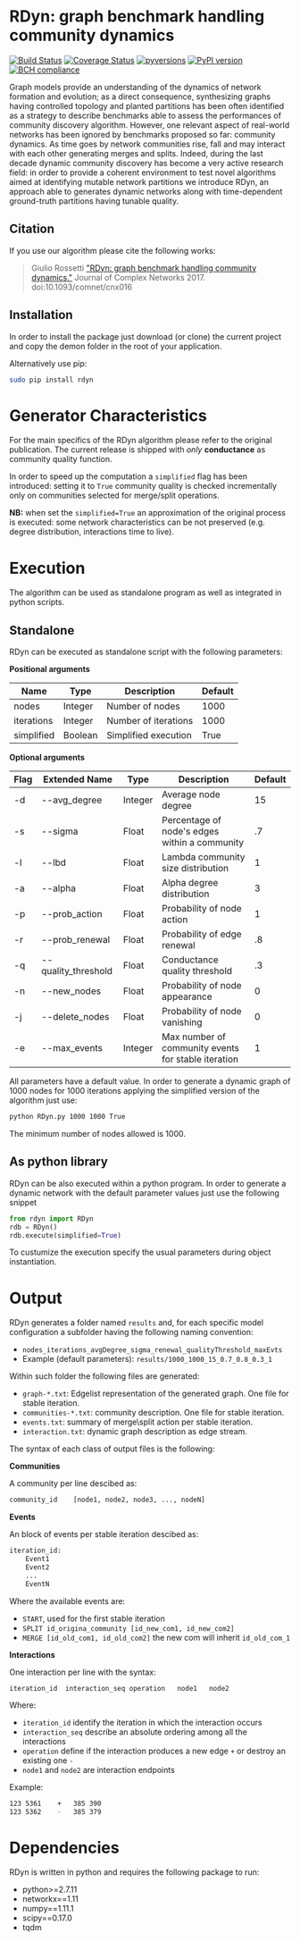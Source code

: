 # RDyn: graph benchmark handling community dynamics

[![Build Status](https://travis-ci.org/GiulioRossetti/RDyn.svg?branch=master)](https://travis-ci.org/GiulioRossetti/RDyn)
[![Coverage Status](https://coveralls.io/repos/github/GiulioRossetti/RDyn/badge.svg?branch=master)](https://coveralls.io/github/GiulioRossetti/RDyn?branch=master)
[![pyversions](https://img.shields.io/pypi/pyversions/rdyn.svg)](https://badge.fury.io/py/RDyn)
[![PyPI version](https://badge.fury.io/py/rdyn.svg)](https://badge.fury.io/py/RDyn)
[![BCH compliance](https://bettercodehub.com/edge/badge/GiulioRossetti/RDyn?branch=master)](https://bettercodehub.com/)


Graph models provide an understanding of the dynamics of network formation and evolution; as a direct consequence, synthesizing graphs having controlled topology and planted partitions has been often identified as a strategy to describe benchmarks able to assess the performances of community discovery algorithm. However, one relevant aspect of real-world networks has been ignored by benchmarks proposed so far: community dynamics. As time goes by network communities rise, fall and may interact with each other generating merges and splits. Indeed, during the last decade dynamic community discovery has become a very active research field: in order to provide a coherent environment to test novel algorithms aimed at identifying mutable network partitions we introduce 
RDyn, an approach able to generates dynamic networks along with time-dependent ground-truth partitions having tunable quality.

## Citation
If you use our algorithm please cite the following works:

> Giulio Rossetti
> ["RDyn: graph benchmark handling community dynamics."](https://academic.oup.com/comnet/article-abstract/doi/10.1093/comnet/cnx016/3925036/text-RD-small-text-YN-graph-benchmark-handling) 
> Journal of Complex Networks 2017. 
> doi:10.1093/comnet/cnx016

## Installation

In order to install the package just download (or clone) the current project and copy the demon folder in the root of your application.

Alternatively use pip:
```bash
sudo pip install rdyn
```

# Generator Characteristics
For the main specifics of the RDyn algorithm please refer to the original publication.
The current release is shipped with *only* **conductance** as community quality function.

In order to speed up the computation a ``simplified`` flag has been introduced: setting it to ``True`` community quality is checked incrementally only on communities selected for merge/split operations.

**NB:** when set the ``simplified=True`` an approximation of the original process is executed: some network characteristics can be not preserved (e.g. degree distribution, interactions time to live).

# Execution

The algorithm can be used as standalone program as well as integrated in python scripts.

## Standalone

RDyn can be executed as standalone script with the following parameters:

**Positional arguments**

Name  |  Type | Description | Default 
-------------  | ------------- |------------- | -------------
nodes  | Integer | Number of nodes | 1000
iterations |Integer | Number of iterations| 1000
simplified | Boolean |Simplified execution | True

**Optional arguments**

Flag | Extended Name  |  Type | Description | Default 
-------------  | ------------- |------------- | ------------- | -------------
-d | --avg_degree | Integer | Average node degree | 15
-s | --sigma | Float | Percentage of node's edges within a community | .7
-l | --lbd | Float | Lambda community size distribution | 1
-a | --alpha | Float |Alpha degree distribution | 3
-p | --prob_action | Float |Probability of node action | 1
-r | --prob_renewal | Float |Probability of edge renewal | .8
-q | --quality_threshold | Float | Conductance quality threshold | .3
-n | --new_nodes | Float |Probability of node appearance | 0
-j | --delete_nodes | Float |Probability of node vanishing | 0
-e | --max_events | Integer |Max number of community events for stable iteration | 1

All parameters have a default value.
In order to generate a dynamic graph of 1000 nodes for 1000 iterations applying the simplified version of the algorithm just use:

```bash
python RDyn.py 1000 1000 True
```
The minimum number of nodes allowed is 1000.

## As python library

RDyn can be also executed within a python program.
In order to generate a dynamic network with the default parameter values just use the following snippet

```python
from rdyn import RDyn
rdb = RDyn()
rdb.execute(simplified=True)
```

To custumize the execution specify the usual parameters during object instantiation.

# Output

RDyn generates a folder named ``results`` and, for each specific model configuration a subfolder having the following naming convention:
 - ``nodes_iterations_avgDegree_sigma_renewal_qualityThreshold_maxEvts`` 
 - Example (default parameters): ``results/1000_1000_15_0.7_0.8_0.3_1``

Within such folder the following files are generated:
 - ``graph-*.txt``: Edgelist representation of the generated graph. One file for stable iteration.
 - ``communities-*.txt``: community description. One file for stable iteration.
 - ``events.txt``: summary of merge\split action per stable iteration.
 - ``interaction.txt``: dynamic graph description as edge stream.
 
The syntax of each class of output files is the following:

**Communities**

A community per line descibed as:
```bash
community_id	[node1, node2, node3, ..., nodeN]
```

**Events**

An block of events per stable iteration descibed as:

```bash
iteration_id:
 	Event1
 	Event2
 	...
 	EventN
```

Where the available events are:
 - ``START``, used for the first stable iteration
 - ``SPLIT id_origina_community [id_new_com1, id_new_com2]``
 - ``MERGE [id_old_com1, id_old_com2]`` the new com will inherit ``id_old_com_1``
 
**Interactions**
 
One interaction per line with the syntax:

``iteration_id	interaction_seq	operation	node1	node2``

Where:
 - ``iteration_id`` identify the iteration in which the interaction occurs
 - ``interaction_seq`` describe an absolute ordering among all the interactions
 - ``operation`` define if the interaction produces a new edge ``+`` or destroy an existing one ``-``
 - ``node1`` and ``node2`` are interaction endpoints
  
Example:
```bash
123	5361	+	385	390
123	5362	-	385	379
```

# Dependencies

RDyn is written in python and requires the following package to run:
- python>=2.7.11
- networkx==1.11
- numpy==1.11.1
- scipy==0.17.0
- tqdm
